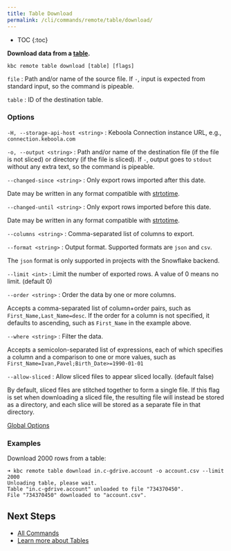 ```yaml
---
title: Table Download
permalink: /cli/commands/remote/table/download/
---
```


* TOC
{:toc}

**Download data from a [table](https://help.keboola.com/storage/tables/).**

```
kbc remote table download [table] [flags]
```

`file`
: Path and/or name of the source file. If `-`, input is expected from standard input, so the command is pipeable.

`table`
: ID of the destination table.

### Options

`-H, --storage-api-host <string>`
: Keboola Connection instance URL, e.g., `connection.keboola.com`

`-o, --output <string>`
: Path and/or name of the destination file (if the file is not sliced) or directory (if the file is sliced). If `-`, output goes to `stdout` without any extra text, so the command is pipeable.

`--changed-since <string>`
: Only export rows imported after this date.

  Date may be written in any format compatible with [strtotime](https://www.php.net/manual/en/function.strtotime.php).

`--changed-until <string>`
: Only export rows imported before this date.

  Date may be written in any format compatible with [strtotime](https://www.php.net/manual/en/function.strtotime.php).

`--columns <string>`
: Comma-separated list of columns to export.

`--format <string>`
: Output format. Supported formats are `json` and `csv`.

  The `json` format is only supported in projects with the Snowflake backend.

`--limit <int>`
: Limit the number of exported rows. A value of 0 means no limit. (default 0)

`--order <string>`
: Order the data by one or more columns.

  Accepts a comma-separated list of column+order pairs, such as `First_Name,Last_Name=desc`.
  If the order for a column is not specified, it defaults to ascending, such as `First_Name` in the example above.

`--where <string>`
: Filter the data.

  Accepts a semicolon-separated list of expressions, each of which specifies a column and a comparison to one or more values, such as `First_Name=Ivan,Pavel;Birth_Date>=1990-01-01`

`--allow-sliced`
: Allow sliced files to appear sliced locally. (default false)

  By default, sliced files are stitched together to form a single file.
  If this flag is set when downloading a sliced file, the resulting file will instead be stored as a directory, and each slice will be stored as a separate file in that directory.


[Global Options](/cli/commands/#global-options)

### Examples

Download 2000 rows from a table:
```
➜ kbc remote table download in.c-gdrive.account -o account.csv --limit 2000
Unloading table, please wait.
Table "in.c-gdrive.account" unloaded to file "734370450".
File "734370450" downloaded to "account.csv".
```

## Next Steps

- [All Commands](/cli/commands/)
- [Learn more about Tables](https://help.keboola.com/storage/tables/)
